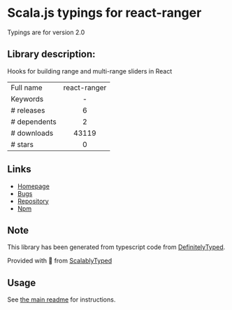 
# Scala.js typings for react-ranger

Typings are for version 2.0

## Library description:
Hooks for building range and multi-range sliders in React

|                    |                 |
| ------------------ | :-------------: |
| Full name          | react-ranger |
| Keywords           | - |
| # releases         | 6 |
| # dependents       | 2 |
| # downloads        | 43119 |
| # stars            | 0 |

## Links
- [Homepage](https://github.com/tannerlinsley/react-ranger#readme)
- [Bugs](https://github.com/tannerlinsley/react-ranger/issues)
- [Repository](https://github.com/tannerlinsley/react-ranger)
- [Npm](https://www.npmjs.com/package/react-ranger)
    


## Note
This library has been generated from typescript code from [DefinitelyTyped](https://definitelytyped.org).

Provided with :purple_heart: from [ScalablyTyped](https://github.com/oyvindberg/ScalablyTyped)

## Usage
See [the main readme](../../readme.md) for instructions.



